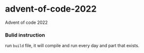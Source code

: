 # advent-of-code-2022

Advent of code 2022

### Bulid instruction

run `build` file, it will compile and run every day and part that exists.

